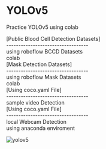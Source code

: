 # YOLOv5
Practice YOLOv5 using colab<div>
<div>
[Public Blood Cell Detection Datasets]<div>
----------------------------------<div>
using roboflow BCCD Datasets<div>
colab<div>
<div>
[Mask Detection Datasets]<div>
----------------------------------<div>
using roboflow Mask Datasets<div>
colab<div>
<div>
[Using coco.yaml File]<div>
----------------------------------<div>
sample video Detection<div>
<div>
[Using coco.yaml File]<div>
----------------------------------<div>
local Webcam Detection<div>
using anaconda enviroment<div><div>
  
![yolov5](https://user-images.githubusercontent.com/33900239/93180052-8bf9f200-f771-11ea-910f-6b61bd1747db.JPG)
